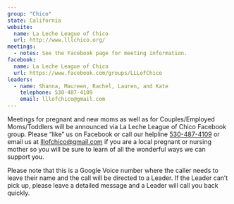 ```yaml
---
group: "Chico"
state: California
website:
  name: La Leche League of Chico
  url: http://www.lllchico.org/
meetings:
  - notes: See the Facebook page for meeting information.
facebook: 
  name: La Leche League of Chico
  url: https://www.facebook.com/groups/LLLofChico
leaders:
  - name: Shanna, Maureen, Rachel, Lauren, and Kate
    telephone: 530-487-4109
    email: lllofchico@gmail.com
---
```

Meetings for pregnant and new moms as well as for Couples/Employed Moms/Toddlers will be announced via La Leche League of Chico Facebook group.
Please “like” us on Facebook or call our helpline <a href="tel:530-487-4109">530-487-4109</a> or email us at
<a href="mailto:lllofchico@gmail.com">lllofchico@gmail.com</a> if you are a local pregnant or nursing mother so you will be sure to learn of all the wonderful ways we can support you.

Please note that this is a Google Voice number where the caller needs to leave their name and the call will be directed to a Leader. If the Leader can’t pick up, please leave a detailed message and a Leader will call you back quickly.